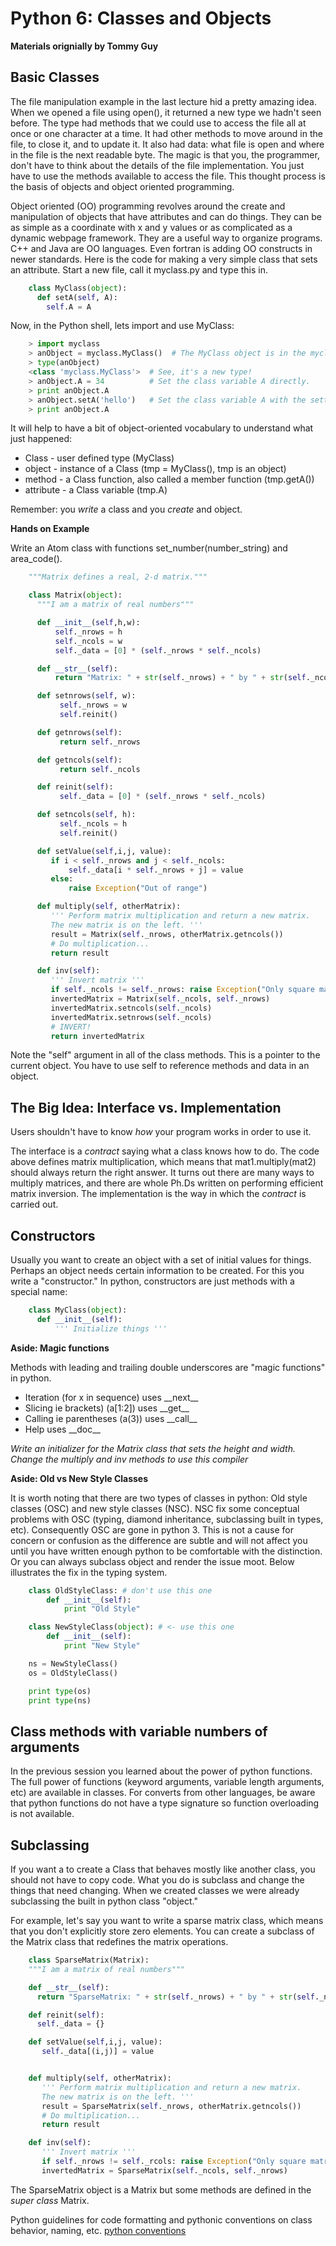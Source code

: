 Python 6: Classes and Objects
=============================

**Materials orignially by Tommy Guy**

Basic Classes
-------------

The file manipulation example in the last lecture hid a pretty amazing
idea. When we opened a file using open(), it returned a new type we
hadn't seen before. The type had methods that we could use to access the
file all at once or one character at a time. It had other methods to
move around in the file, to close it, and to update it. It also had
data: what file is open and where in the file is the next readable byte.
The magic is that you, the programmer, don't have to think about the
details of the file implementation. You just have to use the methods
available to access the file. This thought process is the basis of
objects and object oriented programming.

Object oriented (OO) programming revolves around the create and
manipulation of objects that have attributes and can do things. They can
be as simple as a coordinate with x and y values or as complicated as a
dynamic webpage framework. They are a useful way to organize programs.
C++ and Java are OO languages. Even fortran is adding OO constructs in
newer standards. Here is the code for making a very simple class that
sets an attribute. Start a new file, call it myclass.py and type this
in.

```python
    class MyClass(object):
      def setA(self, A):
        self.A = A
```

Now, in the Python shell, lets import and use MyClass:

```python
    > import myclass
    > anObject = myclass.MyClass()  # The MyClass object is in the myclass module.
    > type(anObject)
    <class 'myclass.MyClass'>  # See, it's a new type!
    > anObject.A = 34          # Set the class variable A directly.
    > print anObject.A
    > anObject.setA('hello')   # Set the class variable A with the setter method.
    > print anObject.A
```

It will help to have a bit of object-oriented vocabulary to understand what just happened:
 - Class - user defined type (MyClass)
 - object - instance of a Class (tmp = MyClass(), tmp is an object)
 - method - a Class function, also called a member function (tmp.getA())
 - attribute - a Class variable (tmp.A)

Remember: you *write* a class and you *create* and object.

**Hands on Example**

Write an Atom class with functions set_number(number_string) and
area_code().

```python
    """Matrix defines a real, 2-d matrix."""

    class Matrix(object):
      """I am a matrix of real numbers"""

      def __init__(self,h,w):
          self._nrows = h
          self._ncols = w
          self._data = [0] * (self._nrows * self._ncols)

      def __str__(self):
          return "Matrix: " + str(self._nrows) + " by " + str(self._ncols)

      def setnrows(self, w):
           self._nrows = w
           self.reinit()

      def getnrows(self):
           return self._nrows

      def getncols(self):
           return self._ncols

      def reinit(self):
           self._data = [0] * (self._nrows * self._ncols)

      def setncols(self, h):
           self._ncols = h
           self.reinit()

      def setValue(self,i,j, value):
         if i < self._nrows and j < self._ncols:
             self._data[i * self._nrows + j] = value
         else:
             raise Exception("Out of range")

      def multiply(self, otherMatrix):
         ''' Perform matrix multiplication and return a new matrix.
         The new matrix is on the left. '''
         result = Matrix(self._nrows, otherMatrix.getncols())
         # Do multiplication...
         return result

      def inv(self):
         ''' Invert matrix '''
         if self._ncols != self._nrows: raise Exception("Only square matrices are invertible")
         invertedMatrix = Matrix(self._ncols, self._nrows)
         invertedMatrix.setncols(self._ncols)
         invertedMatrix.setnrows(self._ncols)
         # INVERT!
         return invertedMatrix
```

Note the "self" argument in all of the class methods. This is a pointer
to the current object. You have to use self to reference methods and
data in an object.

The Big Idea: Interface vs. Implementation
------------------------------------------

Users shouldn't have to know *how* your program works in order to use
it.

The interface is a *contract* saying what a class knows how to do. The
code above defines matrix multiplication, which means that
mat1.multiply(mat2) should always return the right answer. It turns out
there are many ways to multiply matrices, and there are whole Ph.Ds
written on performing efficient matrix inversion. The implementation is
the way in which the *contract* is carried out.

Constructors
------------

Usually you want to create an object with a set of initial values for
things. Perhaps an object needs certain information to be created. For
this you write a "constructor." In python, constructors are just methods
with a special name:

```python
    class MyClass(object):
      def __init__(self):
          ''' Initialize things '''
```

**Aside: Magic functions**

Methods with leading and trailing double underscores are "magic
functions" in python.

 - Iteration (for x in sequence) uses \_\_next\_\_
 - Slicing ie brackets) (a[1:2]) uses \_\_get\_\_
 - Calling ie parentheses (a(3)) uses \_\_call\_\_
 - Help uses \_\_doc\_\_

*Write an initializer for the Matrix class that sets the height and
width. Change the multiply and inv methods to use this compiler*

**Aside: Old vs New Style Classes**

It is worth noting that there are two types of classes in python: Old
style classes (OSC) and new style classes (NSC). NSC fix some conceptual
problems with OSC (typing, diamond inheritance, subclassing built in
types, etc). Consequently OSC are gone in python 3. This is not a cause
for concern or confusion as the difference are subtle and will not
affect you until you have written enough python to be comfortable with
the distinction. Or you can always subclass object and render the issue
moot. Below illustrates the fix in the typing system.

```python
    class OldStyleClass: # don't use this one
        def __init__(self):
            print "Old Style"

    class NewStyleClass(object): # <- use this one
        def __init__(self):
            print "New Style"

    ns = NewStyleClass()
    os = OldStyleClass()

    print type(os)
    print type(ns)
```

Class methods with variable numbers of arguments
------------------------------------------------

In the previous session you learned about the power of python functions.
The full power of functions (keyword arguments, variable length
arguments, etc) are available in classes. For converts from other
languages, be aware that python functions do not have a type signature
so function overloading is not available.

Subclassing
-----------

If you want a to create a Class that behaves mostly like another class,
you should not have to copy code. What you do is subclass and change the
things that need changing. When we created classes we were already
subclassing the built in python class "object."

For example, let's say you want to write a sparse matrix class, which
means that you don't explicitly store zero elements. You can create a
subclass of the Matrix class that redefines the matrix operations.

```python
    class SparseMatrix(Matrix):
    """I am a matrix of real numbers"""

    def __str__(self):
      return "SparseMatrix: " + str(self._nrows) + " by " + str(self._ncols)

    def reinit(self):
      self._data = {}

    def setValue(self,i,j, value):
       self._data[(i,j)] = value


    def multiply(self, otherMatrix):
       ''' Perform matrix multiplication and return a new matrix.
       The new matrix is on the left. '''
       result = SparseMatrix(self._nrows, otherMatrix.getncols())
       # Do multiplication...
       return result

    def inv(self):
       ''' Invert matrix '''
       if self._nrows != self._rcols: raise Exception("Only square matrices are invertible")
       invertedMatrix = SparseMatrix(self._ncols, self._nrows)
```

The SparseMatrix object is a Matrix but some methods are defined in the
*super class* Matrix.

Python guidelines for code formatting and pythonic conventions on class
behavior, naming, etc.  [python
conventions](http://www.python.org/dev/peps/pep-0008)
